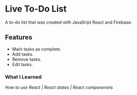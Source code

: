 # Live To-Do List
A to-do list that was created with JavaSript React and Firebase.

## Features
* Mark tasks as complete.
* Add tasks.
* Remove tasks.
* Edit tasks.

### What I Learned
*How to use React | React states | React componenets*
